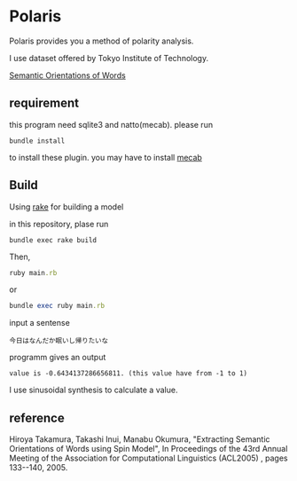 # Polaris

Polaris provides you a method of polarity analysis.

I use dataset offered by Tokyo Institute of Technology.  

[Semantic Orientations of Words](http://www.lr.pi.titech.ac.jp/~takamura/pndic_en.html)

## requirement

this program need sqlite3 and natto(mecab). please run

```shell
bundle install
```

to install these plugin. you may have to install [mecab](http://taku910.github.io/mecab/)

## Build

Using [rake](https://github.com/ruby/rake) for building a model

in this repository, plase run

```shell
bundle exec rake build
```

Then,

```ruby
ruby main.rb
```
or
```ruby
bundle exec ruby main.rb
```

input a sentense
```
今日はなんだか眠いし帰りたいな
```

programm gives an output
```
value is -0.6434137286656811. (this value have from -1 to 1)
```

I use sinusoidal synthesis to calculate a value.

## reference

Hiroya Takamura, Takashi Inui, Manabu Okumura,
"Extracting Semantic Orientations of Words using Spin Model", In Proceedings of the 43rd Annual Meeting of the Association for Computational Linguistics (ACL2005) , pages 133--140, 2005.
